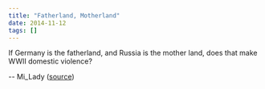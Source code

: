 ```yaml
---
title: "Fatherland, Motherland"
date: 2014-11-12
tags: []
---
```


If Germany is the fatherland, and Russia is the mother land, does that make WWII domestic violence?

-- Mi_Lady ([source][source])

[source]: http://www.reddit.com/r/Showerthoughts/comments/2m2lk3/if_germany_is_the_fatherland_and_russia_is_the/
